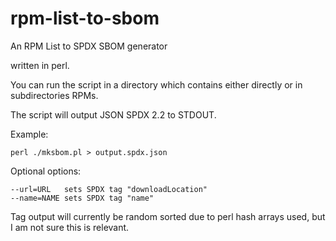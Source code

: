 # rpm-list-to-sbom
An RPM List to SPDX SBOM generator

written in perl.

You can run the script in a directory which contains either directly or in subdirectories RPMs.

The script will output JSON SPDX 2.2 to STDOUT.

Example:

	perl ./mksbom.pl > output.spdx.json

Optional options:

	--url=URL	sets SPDX tag "downloadLocation"
	--name=NAME	sets SPDX tag "name"

Tag output will currently be random sorted due to perl hash arrays used,
but I am not sure this is relevant.
